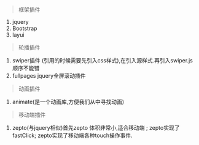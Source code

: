 >框架插件
1. jquery
2. Bootstrap
3. layui

>轮播插件
1. swiper插件 (引用的时候需要先引入css样式),在引入源样式.再引入swiper.js顺序不能错
2. fullpages jquery全屏滚动插件

>动画插件 
1. animate(是一个动画库,方便我们从中寻找动画)

>移动端插件
1. zepto(与jquery相似)首先zepto 体积非常小,适合移动端 ; zepto实现了fastClick; zepto实现了移动端各种touch操作事件.